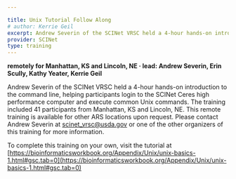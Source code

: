 ```yaml
---

title: Unix Tutorial Follow Along
# author: Kerrie Geil
excerpt: Andrew Severin of the SCINet VRSC held a 4-hour hands-on introduction to the command line, helping participants login to the SCINet Ceres high performance computer and execute common Unix commands.
provider: SCINet
type: training
---
```


**remotely for Manhattan, KS and Lincoln, NE   &middot;   lead: Andrew Severin, Erin Scully, Kathy Yeater, Kerrie Geil**   

Andrew Severin of the SCINet VRSC held a 4-hour hands-on introduction to the command line, helping participants login to the SCINet Ceres high performance computer and execute common Unix commands. The training included 41 participants from Manhattan, KS and Lincoln, NE. This remote training is available for other ARS locations upon request. Please contact Andrew Severin at scinet_vrsc@usda.gov or one of the other organizers of this training for more information.

To complete this training on your own, visit the tutorial at [https://bioinformaticsworkbook.org/Appendix/Unix/unix-basics-1.html#gsc.tab=0](https://bioinformaticsworkbook.org/Appendix/Unix/unix-basics-1.html#gsc.tab=0)